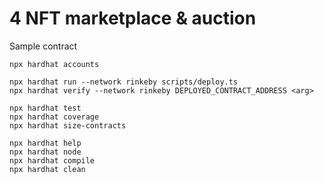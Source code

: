 # 4 NFT marketplace & auction
Sample contract

```shell
npx hardhat accounts

npx hardhat run --network rinkeby scripts/deploy.ts
npx hardhat verify --network rinkeby DEPLOYED_CONTRACT_ADDRESS <arg>

npx hardhat test
npx hardhat coverage
npx hardhat size-contracts

npx hardhat help
npx hardhat node
npx hardhat compile
npx hardhat clean
```
